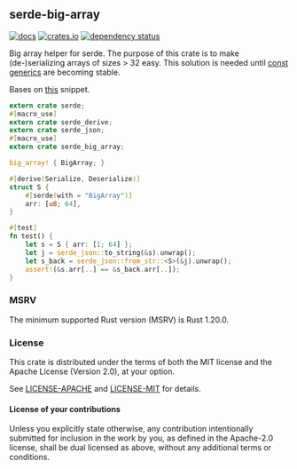 ## serde-big-array

[![docs](https://docs.rs/serde-big-array/badge.svg)](https://docs.rs/crate/serde-big-array)
[![crates.io](https://img.shields.io/crates/v/serde-big-array.svg)](https://crates.io/crates/serde-big-array)
[![dependency status](https://deps.rs/repo/github/est31/serde-big-array/status.svg)](https://deps.rs/repo/github/est31/serde-big-array)

Big array helper for serde. The purpose of this crate is to make (de-)serializing arrays of sizes > 32 easy. This solution is needed until [const generics](https://github.com/rust-lang/rust/issues/44580) are becoming stable.

Bases on [this](https://github.com/serde-rs/serde/issues/631#issuecomment-322677033) snippet.

```Rust
extern crate serde;
#[macro_use]
extern crate serde_derive;
extern crate serde_json;
#[macro_use]
extern crate serde_big_array;

big_array! { BigArray; }

#[derive(Serialize, Deserialize)]
struct S {
    #[serde(with = "BigArray")]
    arr: [u8; 64],
}

#[test]
fn test() {
    let s = S { arr: [1; 64] };
    let j = serde_json::to_string(&s).unwrap();
    let s_back = serde_json::from_str::<S>(&j).unwrap();
    assert!(&s.arr[..] == &s_back.arr[..]);
}
```

### MSRV

The minimum supported Rust version (MSRV) is Rust 1.20.0.

### License
[license]: #license

This crate is distributed under the terms of both the MIT license
and the Apache License (Version 2.0), at your option.

See [LICENSE-APACHE](LICENSE-APACHE) and [LICENSE-MIT](LICENSE-MIT) for details.

#### License of your contributions

Unless you explicitly state otherwise, any contribution intentionally submitted for
inclusion in the work by you, as defined in the Apache-2.0 license,
shall be dual licensed as above, without any additional terms or conditions.
